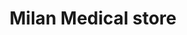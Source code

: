 ---
title: "Milan Medical store"
url: /nallasopara-west/milan-medical-store/
shop: medical supply
---